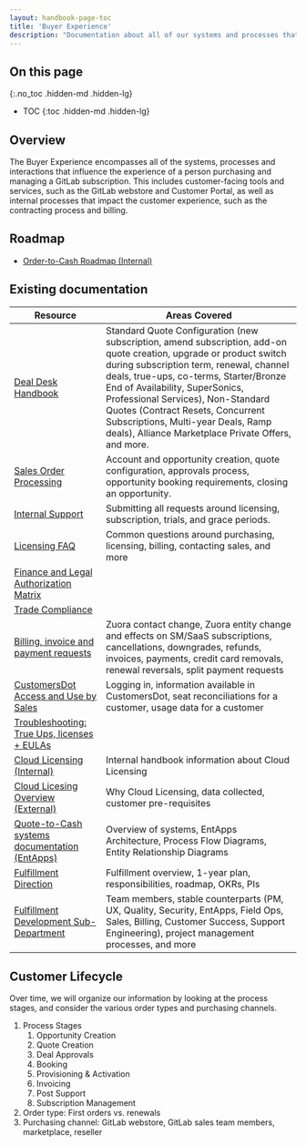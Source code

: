 ```yaml
---
layout: handbook-page-toc
title: 'Buyer Experience'
description: "Documentation about all of our systems and processes that impact the GitLab buyer experience."
---
```

## On this page

{:.no_toc .hidden-md .hidden-lg}

- TOC
  {:toc .hidden-md .hidden-lg}

## Overview

The Buyer Experience encompasses all of the systems, processes and interactions that influence the experience of a person purchasing and managing a GitLab subscription. This includes customer-facing tools and services, such as the GitLab webstore and Customer Portal, as well as internal processes that impact the customer experience, such as the contracting process and billing. 

## Roadmap

* [Order-to-Cash Roadmap (Internal)](https://docs.google.com/spreadsheets/d/17IfBrltEWM49z6__NxbyuYkqdIWRAdqIJ6_UHgOa0no/edit#gid=1276538540)


## Existing documentation

| Resource  | Areas Covered | 
| --------  | ------------- |
| [Deal Desk Handbook](/handbook/sales/field-operations/sales-operations/deal-desk/) | Standard Quote Configuration (new subscription, amend subscription, add-on quote creation, upgrade or product switch during subscription term, renewal, channel deals, true-ups, co-terms, Starter/Bronze End of Availability, SuperSonics, Professional Services), Non-Standard Quotes (Contract Resets, Concurrent Subscriptions, Multi-year Deals, Ramp deals), Alliance Marketplace Private Offers, and more.  | 
| [Sales Order Processing](handbook/sales/field-operations/order-processing/) | Account and opportunity creation, quote configuration, approvals process, opportunity booking requirements, closing an opportunity. |
| [Internal Support](/handbook/support/internal-support/) | Submitting all requests around licensing, subscription, trials, and grace periods. | 
| [Licensing FAQ](https://about.gitlab.com/pricing/licensing-faq/) | Common questions around purchasing, licensing, billing, contacting sales, and more | 
| [Finance and Legal Authorization Matrix](/handbook/finance/authorization-matrix/) | | 
| [Trade Compliance](https://about.gitlab.com/handbook/legal/trade-compliance/) | |
| [Billing, invoice and payment requests](/handbook/support/license-and-renewals/workflows/billing_contact_change_payments.html) | Zuora contact change, Zuora entity change and effects on SM/SaaS subscriptions, cancellations, downgrades, refunds, invoices, payments, credit card removals, renewal reversals, split payment requests | 
| [CustomersDot Access and Use by Sales](/handbook/sales/field-operations/customersdot-access-and-use/) | Logging in, information available in CustomersDot, seat reconciliations for a customer, usage data for a customer | 
| [Troubleshooting: True Ups, licenses + EULAs](https://about.gitlab.com/handbook/business-technology/enterprise-applications/quote-to-cash/troubleshooting/) | |
| [Cloud Licensing (Internal)](https://internal-handbook.gitlab.io/handbook/product/fulfillment/cloudlicensing/cloud-licensing/) | Internal handbook information about Cloud Licensing | 
| [Cloud Licesing Overview (External)](https://about.gitlab.com/pricing/licensing-faq/cloud-licensing/) | Why Cloud Licensing, data collected, customer pre-requisites | 
| [Quote-to-Cash systems documentation (EntApps)](/handbook/business-technology/enterprise-applications/quote-to-cash/) | Overview of systems, EntApps Architecture, Process Flow Diagrams, Entity Relationship Diagrams | 
| [Fulfillment Direction](/direction/fulfillment/) | Fulfillment overview, 1-year plan, responsibilities, roadmap, OKRs, PIs | 
| [Fulfillment Development Sub-Department](/handbook/engineering/development/fulfillment/) | Team members, stable counterparts (PM, UX, Quality, Security, EntApps, Field Ops, Sales, Billing, Customer Success, Support Engineering), project management processes, and more | 


## Customer Lifecycle

Over time, we will organize our information by looking at the process stages, and consider the various order types and purchasing channels. 

1. Process Stages
   1. Opportunity Creation
   2. Quote Creation
   3. Deal Approvals
   4. Booking
   5. Provisioning & Activation
   6. Invoicing
   7. Post Support
   8. Subscription Management
2. Order type: First orders vs. renewals
3. Purchasing channel: GitLab webstore, GitLab sales team members, marketplace, reseller
